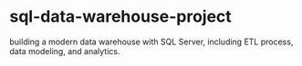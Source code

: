 # sql-data-warehouse-project
building a modern data warehouse with SQL Server, including ETL process, data modeling, and analytics.
